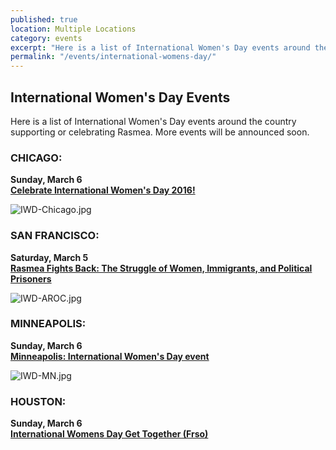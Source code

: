 ```yaml
---
published: true
location: Multiple Locations
category: events
excerpt: "Here is a list of International Women's Day events around the country supporting or celebrating Rasmea."
permalink: "/events/international-womens-day/"
---
```



## International Women's Day Events

Here is a list of International Women's Day events around the country supporting or celebrating Rasmea. More events will be announced soon.

### CHICAGO:
**Sunday, March 6**
<br>**[Celebrate International Women's Day 2016!](https://www.facebook.com/events/694389607370561/)**

![IWD-Chicago.jpg]({{site.baseurl}}/assets/img/IWD-Chicago.jpg)


### SAN FRANCISCO:
**Saturday, March 5**
<br>**[Rasmea Fights Back: The Struggle of Women, Immigrants, and Political Prisoners](https://www.facebook.com/events/964191720354093/)**

![IWD-AROC.jpg]({{site.baseurl}}/assets/img/IWD-AROC.jpg)


### MINNEAPOLIS:
**Sunday, March 6**
<br>[**Minneapolis: International Women's Day event**](https://www.facebook.com/events/1105663326133418/)

![IWD-MN.jpg]({{site.baseurl}}/assets/img/IWD-MN.jpg)


### HOUSTON:
**Sunday, March 6**
<br>[**International Womens Day Get Together (Frso)**](http://www.timeout.com/houston/things-to-do/international-womens-day-get-together-frso)
